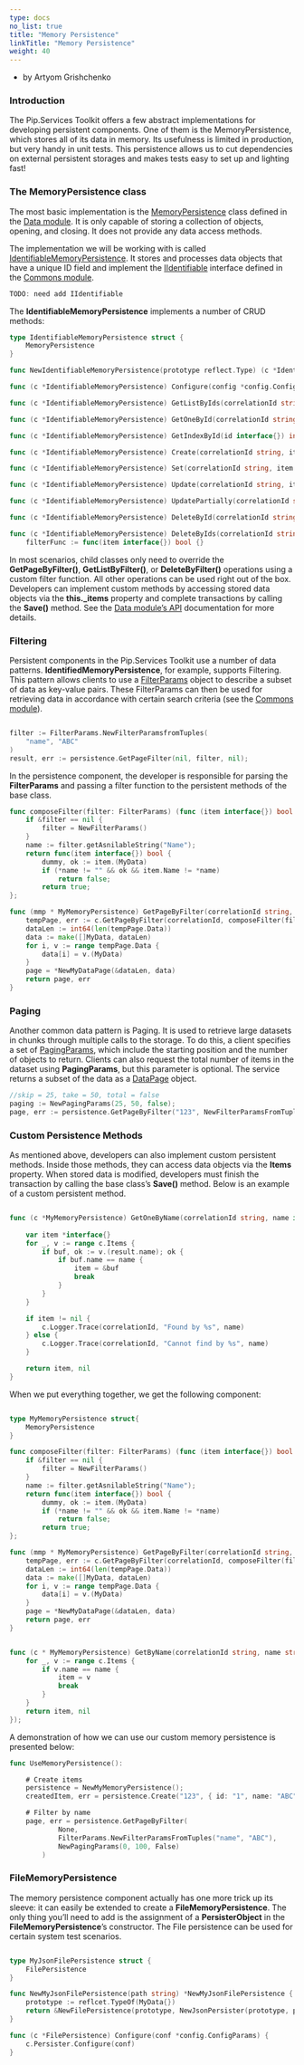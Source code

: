 ```yaml
---
type: docs
no_list: true
title: "Memory Persistence"
linkTitle: "Memory Persistence"
weight: 40
---
```


- by Artyom Grishchenko

### Introduction

The Pip.Services Toolkit offers a few abstract implementations for developing persistent components. One of them is the MemoryPersistence, which stores all of its data in memory. Its usefulness is limited in production, but very handy in unit tests. This persistence allows us to cut dependencies on external persistent storages and makes tests easy to set up and lighting fast!

### The MemoryPersistence class

The most basic implementation is the [MemoryPersistence](../../data/persistence/memory_persistence/) class defined in the [Data module](../../data). It is only capable of storing a collection of objects, opening, and closing. It does not provide any data access methods.

The implementation we will be working with is called [IdentifiableMemoryPersistence](../../data/persistence/identifiable_memory_persistence/). It stores and processes data objects that have a unique ID field and implement the [IIdentifiable](../../commons/data/iidentifiable/) interface defined in the [Commons module](../../commons).

```go
TODO: need add IIdentifiable

```

The **IdentifiableMemoryPersistence** implements a number of CRUD methods:

```go
type IdentifiableMemoryPersistence struct {
	MemoryPersistence
}

func NewIdentifiableMemoryPersistence(prototype reflect.Type) (c *IdentifiableMemoryPersistence) {}

func (c *IdentifiableMemoryPersistence) Configure(config *config.ConfigParams) {}

func (c *IdentifiableMemoryPersistence) GetListByIds(correlationId string, ids []interface{}) (result []interface{}, err error) {}

func (c *IdentifiableMemoryPersistence) GetOneById(correlationId string, id interface{}) (result interface{}, err error) {}

func (c *IdentifiableMemoryPersistence) GetIndexById(id interface{}) int {}

func (c *IdentifiableMemoryPersistence) Create(correlationId string, item interface{}) (result interface{}, err error) {}

func (c *IdentifiableMemoryPersistence) Set(correlationId string, item interface{}) (result interface{}, err error) {}

func (c *IdentifiableMemoryPersistence) Update(correlationId string, item interface{}) (result interface{}, err error) {}

func (c *IdentifiableMemoryPersistence) UpdatePartially(correlationId string, id interface{}, data *cdata.AnyValueMap) (result interface{}, err error) {}

func (c *IdentifiableMemoryPersistence) DeleteById(correlationId string, id interface{}) (result interface{}, err error) {}

func (c *IdentifiableMemoryPersistence) DeleteByIds(correlationId string, ids []interface{}) (err error) {
	filterFunc := func(item interface{}) bool {}

```

In most scenarios, child classes only need to override the **GetPageByFilter()**, **GetListByFilter()**, or **DeleteByFilter()** operations using a custom filter function. All other operations can be used right out of the box. Developers can implement custom methods by accessing stored data objects via the **this._items** property and complete transactions by calling the **Save()** method. See the [Data module’s API](../../data) documentation for more details.

### Filtering

Persistent components in the Pip.Services Toolkit use a number of data patterns. **IdentifiedMemoryPersistence**, for example, supports Filtering. This pattern allows clients to use a [FilterParams](../../commons/data/filter_params/) object to describe a subset of data as key-value pairs. These FilterParams can then be used for retrieving data in accordance with certain search criteria (see the [Commons module](../../commons)).

```go

filter := FilterParams.NewFilterParamsfromTuples(
    "name", "ABC"
)
result, err := persistence.GetPageFilter(nil, filter, nil);
```

In the persistence component, the developer is responsible for parsing the **FilterParams** and passing a filter function to the persistent methods of the base class.


```go
func composeFilter(filter: FilterParams) (func (item interface{}) bool ) {
    if &filter == nil {
		filter = NewFilterParams()
	}
    name := filter.getAsnilableString("Name");
    return func(item interface{}) bool {
		dummy, ok := item.(MyData)
        if (*name != "" && ok && item.Name != *name)
            return false;
        return true;
};

func (mmp * MyMemoryPersistence) GetPageByFilter(correlationId string, filter FilterParams, paging PagingParams) (page DataPage, err error) {
    tempPage, err := c.GetPageByFilter(correlationId, composeFilter(filter), paging, nil, nil)
	dataLen := int64(len(tempPage.Data))
	data := make([]MyData, dataLen)
	for i, v := range tempPage.Data {
		data[i] = v.(MyData)
	}
	page = *NewMyDataPage(&dataLen, data)
	return page, err
}

```

### Paging

Another common data pattern is Paging. It is used to retrieve large datasets in chunks through multiple calls to the storage. To do this, a client specifies a set of [PagingParams](../../commons/data/paging_params/), which include the starting position and the number of objects to return. Clients can also request the total number of items in the dataset using **PagingParams**, but this parameter is optional. The service returns a subset of the data as a [DataPage](../../commons/data/data_page/) object.

```go
//skip = 25, take = 50, total = false
paging := NewPagingParams(25, 50, false);
page, err := persistence.GetPageByFilter("123", NewFilterParamsFromTuples("Name", "ABC"), nil)
```

### Custom Persistence Methods

As mentioned above, developers can also implement custom persistent methods. Inside those methods, they can access data objects via the **Items** property. When stored data is modified, developers must finish the transaction by calling the base class’s **Save()** method.
Below is an example of a custom persistent method.

```go

func (c *MyMemoryPersistence) GetOneByName(correlationId string, name interface{}) (result interface{}, err error) {
    
    var item *interface{}
	for _, v := range c.Items {
		if buf, ok := v.(result.name); ok {
			if buf.name == name {
				item = &buf
				break
			}
		}
	}

	if item != nil {
		c.Logger.Trace(correlationId, "Found by %s", name)
	} else {
		c.Logger.Trace(correlationId, "Cannot find by %s", name)
	}

	return item, nil
}
```

When we put everything together, we get the following component:

```go

type MyMemoryPersistence struct{
  	MemoryPersistence
}

func composeFilter(filter: FilterParams) (func (item interface{}) bool ) {
    if &filter == nil {
		filter = NewFilterParams()
	}
    name := filter.getAsnilableString("Name");
    return func(item interface{}) bool {
		dummy, ok := item.(MyData)
        if (*name != "" && ok && item.Name != *name)
            return false;
        return true;
};

func (mmp * MyMemoryPersistence) GetPageByFilter(correlationId string, filter FilterParams, paging PagingParams) (page DataPage, err error) {
    tempPage, err := c.GetPageByFilter(correlationId, composeFilter(filter), paging, nil, nil)
	dataLen := int64(len(tempPage.Data))
	data := make([]MyData, dataLen)
	for i, v := range tempPage.Data {
		data[i] = v.(MyData)
	}
	page = *NewMyDataPage(&dataLen, data)
	return page, err
}


func (c * MyMemoryPersistence) GetByName(correlationId string, name string)(item interface{}, err error) {
    for _, v := range c.Items {
        if v.name == name {
            item = v
            break
        }
    }
    return item, nil
});
```

A demonstration of how we can use our custom memory persistence is presented below:


```go
func UseMemoryPersistence():

    # Create items
    persistence = NewMyMemoryPersistence();
    createdItem, err = persistence.Create("123", { id: "1", name: "ABC" }, nil);

    # Filter by name
    page, err = persistence.GetPageByFilter(
            None,
            FilterParams.NewFilterParamsFromTuples("name", "ABC"),
            NewPagingParams(0, 100, False)
        )

```

### FileMemoryPersistence

The memory persistence component actually has one more trick up its sleeve: it can easily be extended to create a **FileMemoryPersistence**. The only thing you’ll need to add is the assignment of a **PersisterObject** in the **FileMemoryPersistence**’s constructor. The File persistence can be used for certain system test scenarios.

```go

type MyJsonFilePersistence struct {
    FilePersistence
}

func NewMyJsonFilePersistence(path string) *NewMyJsonFilePersistence {
  	prototype := reflcet.TypeOf(MyData{})
  	return &NewFilePersistence(prototype, NewJsonPersister(prototype, path))
}

func (c *FilePersistence) Configure(conf *config.ConfigParams) {
	c.Persister.Configure(conf)
}
    
```
